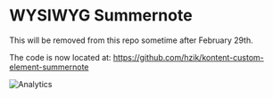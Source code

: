 # WYSIWYG Summernote

This will be removed from this repo sometime after February 29th.

The code is now located at: <https://github.com/hzik/kontent-custom-element-summernote>

![Analytics](https://kentico-ga-beacon.azurewebsites.net/api/UA-69014260-4/Kentico/kontent-custom-element-samples/WYSIWYG-Summernote?pixel)
